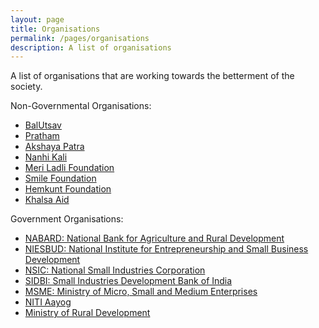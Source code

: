 ```yaml
---
layout: page
title: Organisations
permalink: /pages/organisations
description: A list of organisations
---
```

A list of organisations that are working towards the betterment of the society.

Non-Governmental Organisations:
- [BalUtsav](https://balutsav.org/)
- [Pratham](https://www.pratham.org/)
- [Akshaya Patra](https://www.akshayapatra.org/)
- [Nanhi Kali](https://www.nanhikali.org/)
- [Meri Ladli Foundation](https://richaanirudh.in/?page_id=3783)
- [Smile Foundation](https://www.smilefoundationindia.org/)
- [Hemkunt Foundation](https://hemkuntfoundation.com/)
- [Khalsa Aid](https://www.khalsaaid.org/)

Government Organisations:
- [NABARD: National Bank for Agriculture and Rural Development](https://www.nabard.org/)
- [NIESBUD: National Institute for Entrepreneurship and Small Business Development](http://niesbud.nic.in/)
- [NSIC: National Small Industries Corporation](https://www.nsic.co.in/)
- [SIDBI: Small Industries Development Bank of India](https://www.sidbi.in/)
- [MSME: Ministry of Micro, Small and Medium Enterprises](https://msme.gov.in/)
- [NITI Aayog](https://niti.gov.in/)
- [Ministry of Rural Development](https://rural.nic.in/)
